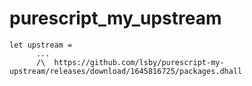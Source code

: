 # purescript_my_upstream

```
let upstream =
      ...
      /\  https://github.com/lsby/purescript-my-upstream/releases/download/1645816725/packages.dhall
